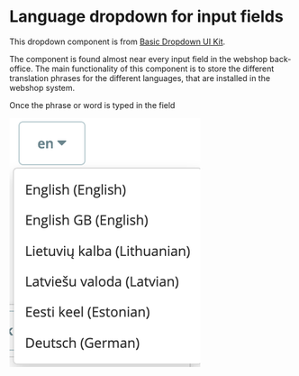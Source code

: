 # Language dropdown for input fields

This dropdown component is from [Basic Dropdown UI Kit](https://build.prestashop.com/prestashop-ui-kit/?path=/story/dropdowns--basics).&#x20;

The component is found almost near every input field in the webshop back-office. The main functionality of this component is to store the different translation phrases for the different languages, that are installed in the webshop system.

Once the phrase or word is typed in the field

![Language dropdown UI widget](<../../../.gitbook/assets/image (1) (2).png>)
